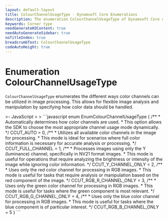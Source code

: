 ```yaml
---
layout: default-layout
title: ColourChannelUsageType - Dynamsoft Core Enumerations
description: The enumeration ColourChannelUsageType of Dynamsoft Core describes how the color channel is used in the image.
keywords: Corner type
needGenerateH3Content: true
needAutoGenerateSidebar: true
noTitleIndex: true
breadcrumbText: ColourChannelUsageType
codeAutoHeight: true
---
```


# Enumeration ColourChannelUsageType

`ColourChannelUsageType` enumerates the different ways color channels can be utilized in image processing. This allows for flexible image analysis and manipulation by specifying how color data should be handled.

<div class="sample-code-prefix template2"></div>
   >- JavaScript
   >
>
```javascript
enum EnumColourChannelUsageType {
    /**
     * Automatically determines how color channels are used.
     * This option allows the SDK to choose the most appropriate channel usage mode dynamically.
     */
    CCUT_AUTO = 0,
    /**
     * Utilizes all available color channels in the image for processing.
     * This mode is ideal for scenarios where full color information is necessary for accurate analysis or processing.
     */
    CCUT_FULL_CHANNEL = 1,
    /**
     * Processes images using only the Y (luminance) channel, specifically in NV21 format images.
     * This mode is useful for operations that require analyzing the brightness or intensity of the image while ignoring color information.
     */
    CCUT_Y_CHANNEL_ONLY = 2,
    /**
     * Uses only the red color channel for processing in RGB images.
     * This mode is useful for tasks that require analysis or manipulation based on the red component of the image.
     */
    CCUT_RGB_R_CHANNEL_ONLY = 3,
    /**
     * Uses only the green color channel for processing in RGB images.
     * This mode is useful for tasks where the green component is most relevant.
     */
    CCUT_RGB_G_CHANNEL_ONLY = 4,
    /**
     * Uses only the blue color channel for processing in RGB images.
     * This mode is useful for tasks where the blue component is of particular interest.
     */
    CCUT_RGB_B_CHANNEL_ONLY = 5
}
```